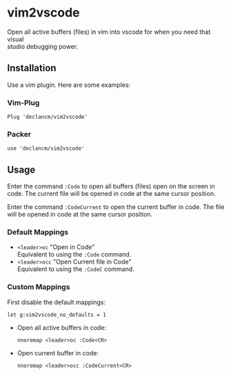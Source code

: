 # vim2vscode

Open all active buffers (files) in vim into vscode for when you need that visual\
studio debugging power.

## Installation

Use a vim plugin. Here are some examples:

### Vim-Plug

```vim
Plug 'declancm/vim2vscode'
```

### Packer

```vim
use 'declancm/vim2vscode'
```

## Usage

Enter the command `:Code` to open all buffers (files) open on the screen in\
code. The current file will be opened in code at the same cursor position.

Enter the command `:CodeCurrent` to open the current buffer in code. The file\
will be opened in code at the same cursor position.

### Default Mappings

- `<leader>oc` "Open in Code"\
  Equivalent to using the `:Code` command.
- `<leader>occ` "Open Current file in Code"\
  Equivalent to using the `:CodeC` command.

### Custom Mappings

First disable the default mappings:

```vim
let g:vim2vscode_no_defaults = 1
```

- Open all active buffers in code:

  ```vim
  nnoremap <leader>oc :Code<CR>
  ```

- Open current buffer in code:

  ```vim
  nnoremap <leader>occ :CodeCurrent<CR>
  ```

